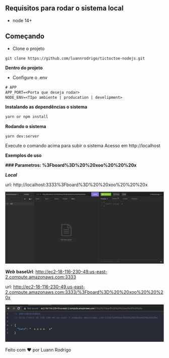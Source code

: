 ## Requisitos para rodar o sistema local

- node 14+


## Começando 

- Clone o projeto

```git
git clone https://github.com/luannrodrigo/tictoctoe-nodejs.git
```


**Dentro do projeto**

- Configure o .env 

```wnc
# APP
APP_PORT=<Porta que deseja rodar>
NODE_ENV=<TIpo ambiente | producation | develipment>
```


**Instalando as dependências o sistema**

```bash
yarn or npm install
```

**Rodando o sistema**
```bash
yarn dev:server
```
Execute o comando acima para subir o sistema
Acesso em http://localhost<PORT>


**Exemplos de uso**

**### Parametros: %3Fboard%3D%20%20xoo%20%20%20x**

***Local***

url: http://localhost:3333%3Fboard%3D%20%20xoo%20%20%20x

![plot](./img/image1.png)

***Web***
**baseUrl**: http://ec2-18-116-230-49.us-east-2.compute.amazonaws.com:3333

url: http://ec2-18-116-230-49.us-east-2.compute.amazonaws.com:3333/%3Fboard%3D%20%20xoo%20%20%20x

![plot](./img/image2.png)


Feito com ❤️ por Luann Rodrigo
